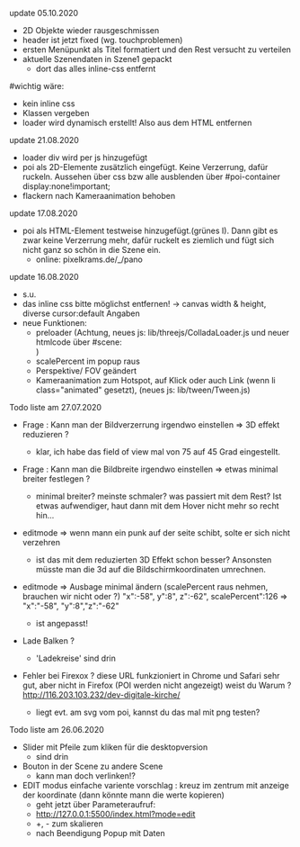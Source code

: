 update 05.10.2020
- 2D Objekte wieder rausgeschmissen 
- header ist jetzt fixed (wg. touchproblemen)
- ersten Menüpunkt als Titel formatiert und den Rest versucht zu verteilen
- aktuelle Szenendaten in Szene1 gepackt
  - dort das alles inline-css entfernt

#wichtig wäre:
- kein inline css
- Klassen vergeben
- loader wird dynamisch erstellt! Also aus dem HTML entfernen

update 21.08.2020
- loader div wird per js hinzugefügt
- poi als 2D-Elemente zusätzlich eingefügt. Keine Verzerrung, dafür ruckeln. Aussehen über css bzw alle ausblenden über #poi-container display:none!important;
- flackern nach Kameraanimation behoben

update 17.08.2020
- poi als HTML-Element testweise hinzugefügt.(grünes I). Dann gibt es zwar keine Verzerrung mehr, dafür ruckelt es ziemlich und fügt sich nicht ganz so schön in die Szene ein.
  - online: pixelkrams.de/_/pano

update 16.08.2020

- s.u.
- das inline css bitte möglichst entfernen! -> canvas width & height, diverse cursor:default Angaben
- neue Funktionen:
  - preloader (Achtung, neues js: lib/threejs/ColladaLoader.js und neuer htmlcode über #scene: <section id="loading-screen"><div id="loader"></div></section>)
  - scalePercent im popup raus
  - Perspektive/ FOV geändert
  - Kameraanimation zum Hotspot, auf Klick oder auch Link (wenn li class="animated" gesetzt), (neues js: lib/tween/Tween.js)

Todo liste am 27.07.2020

- Frage : Kann man der Bildverzerrung irgendwo einstellen => 3D effekt reduzieren ? 
  - klar, ich habe das field of view mal von 75 auf 45 Grad eingestellt.
- Frage : Kann man die Bildbreite irgendwo einstellen => etwas minimal breiter festlegen ?
  - minimal breiter? meinste schmaler? was passiert mit dem Rest? Ist etwas aufwendiger, haut dann mit dem Hover nicht mehr so recht hin...
    

- editmode => wenn mann ein punk auf der seite schibt, solte er sich nicht verzehren 
  - ist das mit dem reduzierten 3D Effekt schon besser? Ansonsten müsste man die 3d auf die Bildschirmkoordinaten umrechnen.

- editmode => Ausbage minimal ändern (scalePercent raus nehmen, brauchen wir nicht oder ?)
"x":-58", y":8", z":-62", scalePercent":126 => "x":"-58", "y":8","z":"-62"
  - ist angepasst! 
- Lade Balken ?
  - 'Ladekreise' sind drin

- Fehler bei Firexox ? diese URL funkzioniert in Chrome und Safari sehr gut, aber nicht in Firefox (POI werden nicht angezeigt) weist du Warum ?
    http://116.203.103.232/dev-digitale-kirche/
  - liegt evt. am svg vom poi, kannst du das mal mit png testen?
  


Todo liste am 26.06.2020

- Slider mit Pfeile zum kliken für die desktopversion
    - sind drin
- Bouton in der Scene zu andere Scene 
    - kann man doch verlinken!?
- EDIT modus einfache variente vorschlag : kreuz im zentrum mit anzeige der koordinate (dann könnte mann die werte kopieren)
    - geht jetzt über Parameteraufruf:  
    - http://127.0.0.1:5500/index.html?mode=edit
    - +, - zum skalieren
    - nach Beendigung Popup mit Daten

